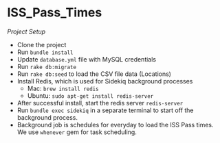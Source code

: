 # ISS_Pass_Times

*Project Setup*

- Clone the project
- Run `bundle install`
- Update `database.yml` file with MySQL credentials
- Run `rake db:migrate`
- Run `rake db:seed` to load the CSV file data (Locations)
- Install Redis, which is used for Sidekiq background processes
  - Mac: `brew install redis`
  - Ubuntu: `sudo apt-get install redis-server`
- After successful install, start the redis server `redis-server`
- Run `bundle exec sidekiq` in a separate terminal to start off the background process.
- Background job is schedules for everyday to load the ISS Pass times. We use `whenever` gem for task scheduling.
